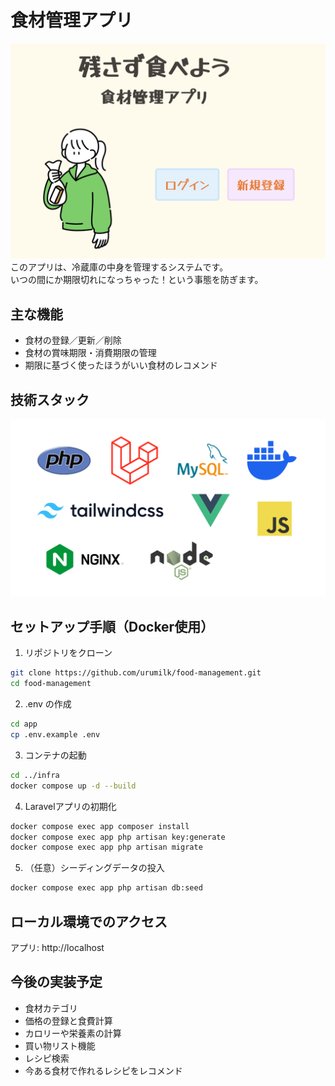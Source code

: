# 食材管理アプリ
![TOPイメージ](./public/images/TOP.png)
このアプリは、冷蔵庫の中身を管理するシステムです。  
いつの間にか期限切れになっちゃった！という事態を防ぎます。

## 主な機能

- 食材の登録／更新／削除
- 食材の賞味期限・消費期限の管理
- 期限に基づく使ったほうがいい食材のレコメンド

## 技術スタック

![技術スタック](./public/images/Technology.png)

## セットアップ手順（Docker使用）

1. リポジトリをクローン

```bash
git clone https://github.com/urumilk/food-management.git
cd food-management
```

2. .env の作成

```bash
cd app
cp .env.example .env
```

3. コンテナの起動

```bash
cd ../infra
docker compose up -d --build
```

4. Laravelアプリの初期化

```bash
docker compose exec app composer install
docker compose exec app php artisan key:generate
docker compose exec app php artisan migrate
```

5. （任意）シーディングデータの投入

```bash
docker compose exec app php artisan db:seed
```
## ローカル環境でのアクセス
アプリ: http://localhost    

## 今後の実装予定
- 食材カテゴリ
- 価格の登録と食費計算
- カロリーや栄養素の計算
- 買い物リスト機能
- レシピ検索
- 今ある食材で作れるレシピをレコメンド





